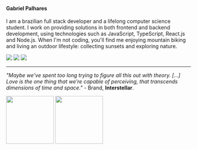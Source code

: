 #### Gabriel Palhares

I am a brazilian full stack developer and a lifelong computer science student.
I work on providing solutions in both frontend and backend development, using technologies such as JavaScript, TypeScript, React.js and Node.js.
When I'm not coding, you'll find me enjoying mountain biking and living an outdoor lifestyle: collecting sunsets and exploring nature.

<a href="https://dev.to/minortypo" target="_blank"><img src="https://img.shields.io/badge/dev.to-0A0A0A?style=for-the-badge&logo=devdotto&logoColor=white" target="_blank"></a>
<a href="https://www.linkedin.com/in/minortypo" target="_blank"><img src="https://img.shields.io/badge/-LinkedIn-%230077B5?style=for-the-badge&logo=linkedin&logoColor=white" target="_blank"></a>
<a href = "mailto:gabrielpalharesdev@gmail.com"><img src="https://img.shields.io/badge/-Gmail-%23333?style=for-the-badge&logo=gmail&logoColor=white" target="_blank"></a>

---

*"Maybe we've spent too long trying to figure all this out with theory. [...] Love is the one thing that we're capable of perceiving, that transcends dimensions of time and space."* - Brand, **Interstellar**.
  
<div align="justify">
<a href="https://github.com/gopherwaves">
<img height="130em" src="https://github-readme-stats.vercel.app/api?username=minortypo&show_icons=true&theme=dracula&include_all_commits=true&count_private=true"/></a>
<img height="130em" src="https://github-readme-stats.vercel.app/api/top-langs/?username=minortypo&layout=compact&langs_count=7&theme=dracula"/>
</div>

